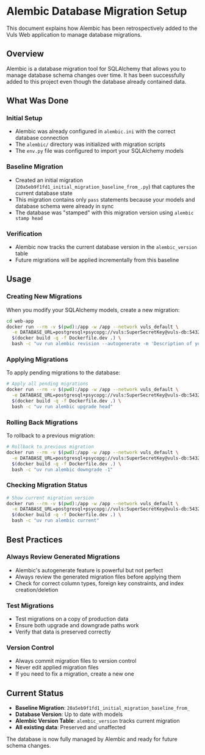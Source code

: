 # Alembic Database Migration Setup

This document explains how Alembic has been retrospectively added to the Vuls Web application to manage database migrations.

## Overview

Alembic is a database migration tool for SQLAlchemy that allows you to manage database schema changes over time. It has been successfully added to this project even though the database already contained data.

## What Was Done

### Initial Setup
- Alembic was already configured in `alembic.ini` with the correct database connection
- The `alembic/` directory was initialized with migration scripts
- The `env.py` file was configured to import your SQLAlchemy models

### Baseline Migration
- Created an initial migration (`20a5eb9f1fd1_initial_migration_baseline_from_.py`) that captures the current database state
- This migration contains only `pass` statements because your models and database schema were already in sync
- The database was "stamped" with this migration version using `alembic stamp head`

### Verification
- Alembic now tracks the current database version in the `alembic_version` table
- Future migrations will be applied incrementally from this baseline

## Usage

### Creating New Migrations

When you modify your SQLAlchemy models, create a new migration:

```bash
cd web-app
docker run --rm -v $(pwd):/app -w /app --network vuls_default \
  -e DATABASE_URL=postgresql+psycopg://vuls:SuperSecretKey@vuls-db:5432/vuls \
  $(docker build -q -f Dockerfile.dev .) \
  bash -c "uv run alembic revision --autogenerate -m 'Description of your changes'"
```

### Applying Migrations

To apply pending migrations to the database:

```bash
# Apply all pending migrations
docker run --rm -v $(pwd):/app -w /app --network vuls_default \
  -e DATABASE_URL=postgresql+psycopg://vuls:SuperSecretKey@vuls-db:5432/vuls \
  $(docker build -q -f Dockerfile.dev .) \
  bash -c "uv run alembic upgrade head"
```

### Rolling Back Migrations

To rollback to a previous migration:

```bash
# Rollback to previous migration
docker run --rm -v $(pwd):/app -w /app --network vuls_default \
  -e DATABASE_URL=postgresql+psycopg://vuls:SuperSecretKey@vuls-db:5432/vuls \
  $(docker build -q -f Dockerfile.dev .) \
  bash -c "uv run alembic downgrade -1"
```

### Checking Migration Status

```bash
# Show current migration version
docker run --rm -v $(pwd):/app -w /app --network vuls_default \
  -e DATABASE_URL=postgresql+psycopg://vuls:SuperSecretKey@vuls-db:5432/vuls \
  $(docker build -q -f Dockerfile.dev .) \
  bash -c "uv run alembic current"
```

## Best Practices

### Always Review Generated Migrations
- Alembic's autogenerate feature is powerful but not perfect
- Always review the generated migration files before applying them
- Check for correct column types, foreign key constraints, and index creation/deletion

### Test Migrations
- Test migrations on a copy of production data
- Ensure both upgrade and downgrade paths work
- Verify that data is preserved correctly

### Version Control
- Always commit migration files to version control
- Never edit applied migration files
- If you need to fix a migration, create a new one

## Current Status

- **Baseline Migration**: `20a5eb9f1fd1_initial_migration_baseline_from_`
- **Database Version**: Up to date with models
- **Alembic Version Table**: `alembic_version` tracks current migration
- **All existing data**: Preserved and unaffected

The database is now fully managed by Alembic and ready for future schema changes.
